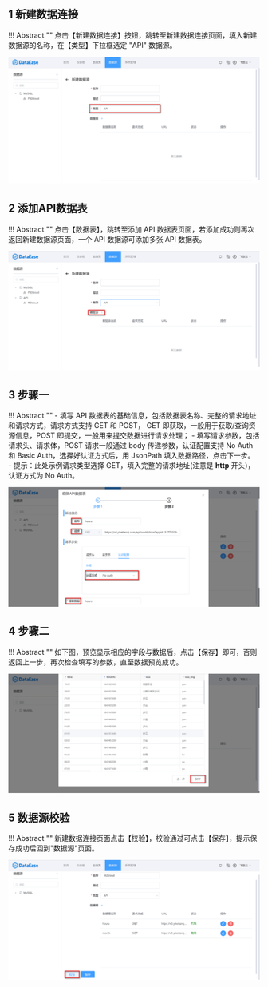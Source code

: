 ## 1 新建数据连接

!!! Abstract ""
    点击【新建数据连接】按钮，跳转至新建数据连接页面，填入新建数据源的名称，在【类型】下拉框选定 "API" 数据源。
 
![新增api数据源](../img/datasource_configuration/新增api数据源.png)

## 2 添加API数据表

!!! Abstract ""
    点击【数据表】，跳转至添加 API 数据表页面，若添加成功则再次返回新建数据源页面，一个 API 数据源可添加多张 API 数据表。

![数据表](../img/datasource_configuration/数据表.png)

## 3 步骤一

!!! Abstract ""
    - 填写 API 数据表的基础信息，包括数据表名称、完整的请求地址和请求方式，请求方式支持 GET 和 POST， GET 即获取，一般用于获取/查询资源信息，POST 即提交，一般用来提交数据进行请求处理；
    - 填写请求参数，包括请求头、请求体，POST 请求一般通过 body 传递参数，认证配置支持 No Auth 和 Basic Auth，选择好认证方式后，用 JsonPath 填入数据路径，点击下一步。
    - 提示：此处示例请求类型选择 GET，填入完整的请求地址(注意是 **http** 开头)，认证方式为 No Auth。

![步骤一](../img/datasource_configuration/步骤一.png)

## 4 步骤二

!!! Abstract ""
    如下图，预览显示相应的字段与数据后，点击【保存】即可，否则返回上一步，再次检查填写的参数，直至数据预览成功。

![步骤二](../img/datasource_configuration/步骤二.png)

## 5 数据源校验

!!! Abstract ""
    新建数据连接页面点击【校验】，校验通过可点击【保存】，提示保存成功后回到"数据源"页面。

![校验api](../img/datasource_configuration/校验api.png)
